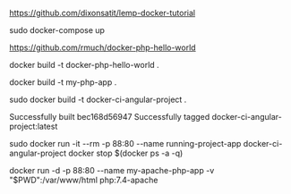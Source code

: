 https://github.com/dixonsatit/lemp-docker-tutorial

sudo docker-compose up


https://github.com/rmuch/docker-php-hello-world

docker build -t docker-php-hello-world .


docker build -t my-php-app .


sudo docker build -t docker-ci-angular-project .

Successfully built bec168d56947
Successfully tagged docker-ci-angular-project:latest

sudo docker run -it --rm -p 88:80  --name running-project-app docker-ci-angular-project
docker stop $(docker ps -a -q)

docker run -d -p 88:80 --name my-apache-php-app -v "$PWD":/var/www/html php:7.4-apache 